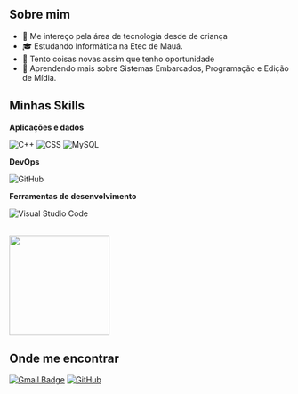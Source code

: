 
## Sobre mim

- 🤔 Me intereço pela área de tecnologia desde de criança
- 🎓 Estudando Informática na Etec de Mauá.
- 💼 Tento coisas novas assim que tenho oportunidade
- 🌱 Aprendendo mais sobre Sistemas Embarcados, Programação e Edição de Mídia.

## Minhas Skills

**Aplicações e dados**

![C++](https://img.shields.io/badge/-C++-333333?style=flat&logo=C%2B%2B&logoColor=00599C)
![CSS](https://img.shields.io/badge/-CSS-333333?style=flat&logo=CSS3&logoColor=1572B6)
![MySQL](https://img.shields.io/badge/-MySQL-333333?style=flat&logo=mysql)


**DevOps**

![GitHub](https://img.shields.io/badge/-GitHub-333333?style=flat&logo=github)

**Ferramentas de desenvolvimento**

![Visual Studio Code](https://img.shields.io/badge/-Visual%20Studio%20Code-333333?style=flat&logo=visual-studio-code&logoColor=007ACC)

<br/>

<a href="https://github.com/TH14G0-779" title="Perfil do Thiago">
  <img height="180em" src="https://github-readme-stats.vercel.app/api?username=iuricode&theme=dracula&show_icons=true" />
</a>

## Onde me encontrar

[![Gmail Badge](https://img.shields.io/badge/-seuemail@email.com-006bed?style=flat-square&logo=Gmail&logoColor=white&link=mailto:thi_ramalhoalves@outlook.com)](mailto:thi_ramalhoalves@outlook.com)
[![GitHub](https://img.shields.io/github/followers/iuricode?label=follow&style=social)](https://github.com/TH14G0-779)
